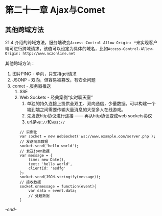 # 第二十一章 Ajax与Comet

## 其他跨域方法

21.4 介绍的跨域方法，服务端改变`Access-Control-Allow-Origin: *`来实现客户端可进行跨域请求，该值可以设定为具体的域名，比如`Access-Control-Allow-Origin: http://www.nczonline.net`

其他跨域方法：
1. 图片PING - 单向，只支持get请求
2. JSONP - 双向，但容易被篡改，有安全问题
3. comet - 服务器推送
    1. SSE
    2. Web Sockets - 经典案例“实时聊天室”
        1. 单独的持久连接上提供全双工、双向通信，少量数据。可以构建一个端到端之间需要传输大量消息的大型多人在线游戏。
        2. 先发送http协议进行连接 —— 再从http协议变成web sockets协议
        3. url是`ws://`和`wss://`
        ```
        // 实例化
        var socket = new WebSocket('ws://www.example.com/server.php');
        // 发送简单数据
        socket.send('hello world');
        // 发送json数据
        var message = {
            time: new Date(),
            text: 'hello world',
            clientId: 'asdfg'
        };
        socket.send(JSON.stringify(message));
        // 接收数据
        socket.onmessage = function(event){
            var data = event.data;
            // 处理数据
        }
        ```

*-end-*
